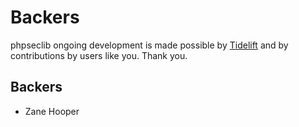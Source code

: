 # Backers

phpseclib ongoing development is made possible
by [Tidelift](https://tidelift.com/subscription/pkg/packagist-phpseclib-phpseclib?utm_source=packagist-phpseclib-phpseclib&utm_medium=referral&utm_campaign=readme)
and by contributions by users like you. Thank you.

## Backers

- Zane Hooper